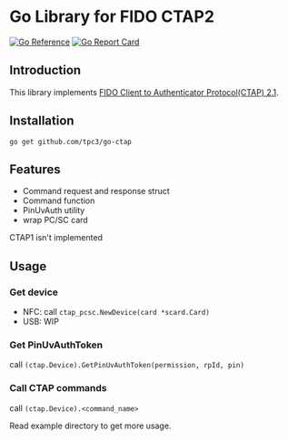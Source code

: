 # Go Library for FIDO CTAP2
[![Go Reference](https://pkg.go.dev/badge/github.com/tpc3/go-ctap.svg)](https://pkg.go.dev/github.com/tpc3/go-ctap)
[![Go Report Card](https://goreportcard.com/badge/github.com/tpc3/go-ctap)](https://goreportcard.com/report/github.com/tpc3/go-ctap) 


## Introduction 
This library implements [FIDO Client to Authenticator Protocol(CTAP) 2.1](https://fidoalliance.org/specs/fido-v2.1-ps-20210615/fido-client-to-authenticator-protocol-v2.1-ps-errata-20220621.html).

## Installation

```
go get github.com/tpc3/go-ctap
```

## Features
- Command request and response struct
- Command function
- PinUvAuth utility
- wrap PC/SC card

CTAP1 isn't implemented

## Usage
### Get device
- NFC: call `ctap_pcsc.NewDevice(card *scard.Card)`
- USB: WIP

### Get PinUvAuthToken
call `(ctap.Device).GetPinUvAuthToken(permission, rpId, pin)`

### Call CTAP commands
call `(ctap.Device).<command_name>`

Read example directory to get more usage.
